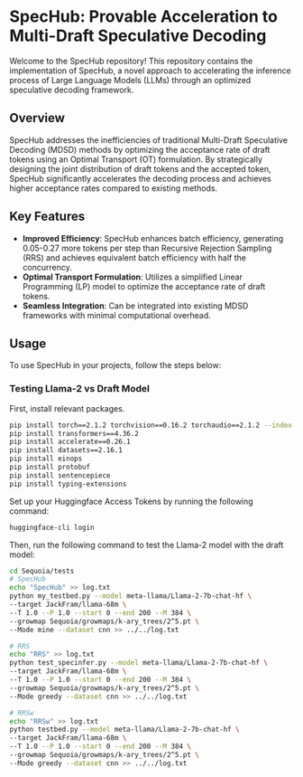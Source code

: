 # SpecHub: Provable Acceleration to Multi-Draft Speculative Decoding

Welcome to the SpecHub repository! This repository contains the implementation of SpecHub, a novel approach to accelerating the inference process of Large Language Models (LLMs) through an optimized speculative decoding framework.

## Overview

SpecHub addresses the inefficiencies of traditional Multi-Draft Speculative Decoding (MDSD) methods by optimizing the acceptance rate of draft tokens using an Optimal Transport (OT) formulation. By strategically designing the joint distribution of draft tokens and the accepted token, SpecHub significantly accelerates the decoding process and achieves higher acceptance rates compared to existing methods.

## Key Features

- **Improved Efficiency**: SpecHub enhances batch efficiency, generating 0.05-0.27 more tokens per step than Recursive Rejection Sampling (RRS) and achieves equivalent batch efficiency with half the concurrency.
- **Optimal Transport Formulation**: Utilizes a simplified Linear Programming (LP) model to optimize the acceptance rate of draft tokens.
- **Seamless Integration**: Can be integrated into existing MDSD frameworks with minimal computational overhead.

## Usage

To use SpecHub in your projects, follow the steps below:

### Testing Llama-2 vs Draft Model

First, install relevant packages.

```bash
pip install torch==2.1.2 torchvision==0.16.2 torchaudio==2.1.2 --index-url https://download.pytorch.org/whl/cu121
pip install transformers==4.36.2
pip install accelerate==0.26.1
pip install datasets==2.16.1
pip install einops
pip install protobuf
pip install sentencepiece
pip install typing-extensions
```

Set up your Huggingface Access Tokens by running the following command:

```bash
huggingface-cli login
```


Then, run the following command to test the Llama-2 model with the draft model:

```bash
cd Sequoia/tests
# SpecHub
echo "SpecHub" >> log.txt
python my_testbed.py --model meta-llama/Llama-2-7b-chat-hf \
--target JackFram/llama-68m \
--T 1.0 --P 1.0 --start 0 --end 200 --M 384 \
--growmap Sequoia/growmaps/k-ary_trees/2^5.pt \
--Mode mine --dataset cnn >> ../../log.txt

# RRS
echo "RRS" >> log.txt
python test_specinfer.py --model meta-llama/Llama-2-7b-chat-hf \
--target JackFram/llama-68m \
--T 1.0 --P 1.0 --start 0 --end 200 --M 384 \
--growmap Sequoia/growmaps/k-ary_trees/2^5.pt \
--Mode greedy --dataset cnn >> ../../log.txt

# RRSw
echo "RRSw" >> log.txt
python testbed.py --model meta-llama/Llama-2-7b-chat-hf \
--target JackFram/llama-68m \
--T 1.0 --P 1.0 --start 0 --end 200 --M 384 \
--growmap Sequoia/growmaps/k-ary_trees/2^5.pt \
--Mode greedy --dataset cnn >> ../../log.txt
```
